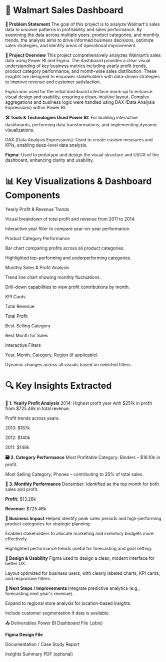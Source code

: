 # 🏬 Walmart Sales Dashboard
**📝 Problem Statement**
The goal of this project is to analyze Walmart's sales data to uncover patterns in profitability and sales performance. By examining the data across multiple years, product categories, and monthly trends, the analysis aims to drive informed business decisions, optimize sales strategies, and identify areas of operational improvement.

**🚀 Project Overview**
This project comprehensively analyzes Walmart’s sales data using Power BI and Figma. The dashboard provides a clear visual understanding of key business metrics including yearly profit trends, product category performance, and month-wise sales distribution. These insights are designed to empower stakeholders with data-driven strategies to improve revenue and customer satisfaction.

Figma was used for the initial dashboard interface mock-up to enhance visual design and usability, ensuring a clean, intuitive layout. Complex aggregations and business logic were handled using DAX (Data Analysis Expressions) within Power BI.

**🛠 Tools & Technologies Used**
**Power BI:** For building interactive dashboards, performing data transformations, and implementing dynamic visualizations.

DAX (Data Analysis Expressions): Used to create custom measures and KPIs, enabling deep-level data analysis.

**Figma:** Used to prototype and design the visual structure and UI/UX of the dashboard, enhancing clarity and usability.

# 📊 Key Visualizations & Dashboard Components
Yearly Profit & Revenue Trends

Visual breakdown of total profit and revenue from 2011 to 2014.

Interactive year filter to compare year-on-year performance.

Product Category Performance

Bar chart comparing profits across all product categories.

Highlighted top-performing and underperforming categories.

Monthly Sales & Profit Analysis

Trend line chart showing monthly fluctuations.

Drill-down capabilities to view profit contributions by month.

KPI Cards

Total Revenue

Total Profit

Best-Selling Category

Best Month for Sales

Interactive Filters

Year, Month, Category, Region (if applicable)

Dynamic changes across all visuals based on selected filters.

# 🔍 Key Insights Extracted
**📅 1. Yearly Profit Analysis**
2014: Highest profit year with $251k in profit from $725.46k in total revenue.

Profit trends across years:

2013: $187k

2012: $140k

2011: $148k

**🗃️ 2. Category Performance**
Most Profitable Category: Binders – $16.10k in profit.

Most Selling Category: Phones – contributing to 35% of total sales.

**📆 3. Monthly Performance**
December: Identified as the top month for both sales and profit.

**Profit:** $13.26k

**Revenue:** $725.46k

**🎯 Business Impact**
Helped identify peak sales periods and high-performing product categories for strategic planning.

Enabled stakeholders to allocate marketing and inventory budgets more effectively.

Highlighted performance trends useful for forecasting and goal setting.

**📐 Design & Usability**
Figma used to design a clean, modern interface for better UX.

Layout optimized for business users, with clearly labeled charts, KPI cards, and responsive filters.

**🔗 Next Steps / Improvements**
Integrate predictive analytics (e.g., forecasting next year's revenue).

Expand to regional store analysis for location-based insights.

Include customer segmentation if data is available.

📤 Deliverables
Power BI Dashboard File (.pbix)

**Figma Design File**

Documentation / Case Study Report

Insights Summary PDF (optional)
